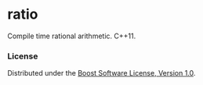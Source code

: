 ratio
======

Compile time rational arithmetic. C++11.

### License

Distributed under the [Boost Software License, Version 1.0](http://boost.org/LICENSE_1_0.txt).
 
